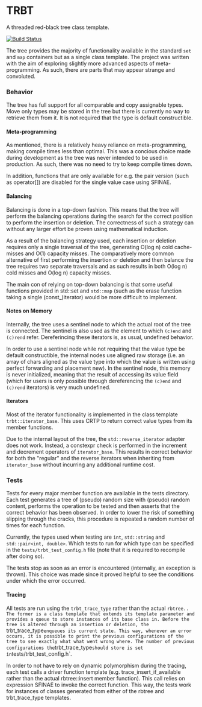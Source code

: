 # TRBT
A threaded red-black tree class template.

[![Build Status](https://gitlab.com/vilhelmengstrom/trbt/badges/master/build.svg)](https://gitlab.com/vilhelmengstrom/trbt/commits/master)

The tree provides the majority of functionality available in the standard `set` and `map` containers but as a single class template. The project was written with the aim of exploring slightly more advanced aspects of meta-programming. As such, there are parts that may appear strange and convoluted.

### Behavior
The tree has full support for all comparable and copy assignable types. Move only types may be stored in the tree but there is currently no way to retrieve them from it. It is not required that the type is default constructible.

#### Meta-programming
As mentioned, there is a relatively heavy reliance on meta-programming, making compile times less than optimal. This was a concious choice made during development as the tree was never intended to be used in production. As such, there was no need to try to keep compile times down.  

In addition, functions that are only available for e.g. the pair version (such as operator[]) are disabled for the single value case using SFINAE.

#### Balancing 
Balancing is done in a top-down fashion. This means that the tree will perform the balancing operations during the search for the correct position to perform the insertion or deletion. The correctness of such a strategy can without any larger effort be proven using mathematical induction.  

As a result of the balancing strategy used, each insertion or deletion requires only a single traversal of the tree, generating O(log n) cold cache-misses and O(1) capacity misses. The comparatively more common alternative of first performing the insertion or deletion and then balance the tree requires two separate traversals and as such results in both O(log n) cold misses and O(log n) capacity misses.  

The main con of relying on top-down balancing is that some useful functions provided in std::set and `std::map` (such as the erase function taking a single (const_)iterator) would be more difficult to implement.   

#### Notes on Memory 
Internally, the tree uses a sentinel node to which the actual root of the tree is connected. The sentinel is also used as the element to which `(c)end` and `(c)rend` refer. Dereferincing these iterators is, as usual, undefined behavior.  

In order to use a sentinel node while not requiring that the value type be default constructible, the internal nodes use aligned raw storage (i.e. an array of chars aligned as the value type into which the value is written using perfect forwarding and placement new). In the sentinel node, this memory is never initialized, meaning that the result of accessing its value field (which for users is only possible through dereferencing the `(c)end` and `(c)rend` iterators) is very much undefined.  

#### Iterators
Most of the iterator functionality is implemented in the class template `trbt::iterator_base`. This uses CRTP to return correct value types from its member functions.  

Due to the internal layout of the tree, the `std::reverse_iterator` adapter does not work. Instead, a constexpr check is performed in the increment and decrement operators of `iterator_base`. This results in correct behavior for both the "regular" and the reverse iterators when inheriting from `iterator_base` without incurring any additional runtime cost.

### Tests
Tests for every major member function are available in the tests directory. Each test generates a tree of (pseudo) random size with (pseudo) random content, performs the operation to be tested and then asserts that the correct behavior has been observed. In order to lower the risk of something slipping through the cracks, this procedure is repeated a random number of times for each function.

Currently, the types used when testing are `int`, `std::string` and `std::pair<int, double>`. Which tests to run for which type can be specified in the `tests/trbt_test_config.h` file (note that it is required to recompile after doing so).

The tests stop as soon as an error is encountered (internally, an exception is thrown). This choice was made since it proved helpful to see the conditions under which the error occurred.

#### Tracing
All tests are run using the `trbt_trace_type` rather than the actual `rbtree.. The former is a class template that extends its template parameter and provides a queue to store instances of its base class in. Before the tree is altered through an insertion or deletion, the `trbt_trace_type` enqueues its current state. This way, whenever an error occurs, it is possible to print the previous configurations of the tree to see exactly what what went wrong where. The number of previous configurations the `trbt_trace_type` should store is set in `tests/trbt_test_config.h`.

In order to not have to rely on dynamic polymorphism during the tracing, each test calls a driver function template (e.g. trace\_insert\_if\_available rather than the actual rbtree::insert member function). This call relies on expression SFINAE to invoke the correct function. This way, the tests work for instances of classes generated from either of the rbtree and trbt\_trace\_type templates.
